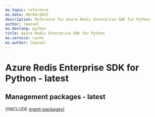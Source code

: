 ```yaml
---
ms.topic: reference
ms.data: 08/04/2022
description: Reference for Azure Redis Enterprise SDK for Python
author: lmazuel
ms.devlang: python
title: Azure Redis Enterprise SDK for Python
ms.service: cache
ms.author: lmazuel
---
```

# Azure Redis Enterprise SDK for Python - latest

## Management packages - latest
[!INCLUDE [mgmt-packages](redis-enterprise-mgmt-index.md)]